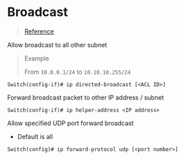 # Broadcast

> [Reference](https://www.cisco.com/c/en/us/td/docs/ios-xml/ios/ipapp/command/iap-cr-book/iap-i1.html)

Allow broadcast to all other subnet

> Example
>
> From `10.0.0.1/24` to `10.10.10.255/24`

```
Switch(config-if)# ip directed-broadcast [<ACL ID>]
```

Forward broadcast packet to other IP address / subnet

```
Switch(config-if)# ip helper-address <IP address>
```

Allow specified UDP port forward broadcast

- Default is all

```
Switch(config)# ip forward-protocol udp [<port number>]
```

